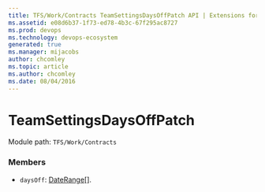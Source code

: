 ```yaml
---
title: TFS/Work/Contracts TeamSettingsDaysOffPatch API | Extensions for Azure DevOps Services
ms.assetid: e08d6b37-1f73-ed78-4b3c-67f295ac8727
ms.prod: devops
ms.technology: devops-ecosystem
generated: true
ms.manager: mijacobs
author: chcomley
ms.topic: article
ms.author: chcomley
ms.date: 08/04/2016
---
```


# TeamSettingsDaysOffPatch

Module path: `TFS/Work/Contracts`


### Members

* `daysOff`: [DateRange](../../../TFS/Work/Contracts/DateRange.md)[]. 

